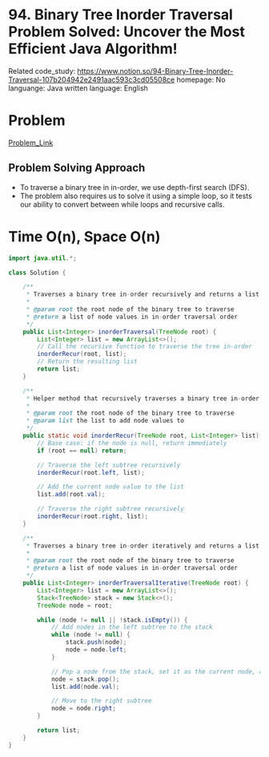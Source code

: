 # 94. Binary Tree Inorder Traversal Problem Solved: Uncover the Most Efficient Java Algorithm!

Related code_study: https://www.notion.so/94-Binary-Tree-Inorder-Traversal-107b204942e2491aac593c3cd05508ce
homepage: No
languange: Java
written language: English

# Problem

[Problem_Link](https://leetcode.com/problems/binary-tree-inorder-traversal/description/)

## **Problem Solving Approach**

- To traverse a binary tree in in-order, we use depth-first search (DFS).
- The problem also requires us to solve it using a simple loop, so it tests our ability to convert between while loops and recursive calls.

# Time **O(n), Space O(n)**

```java
import java.util.*;

class Solution {

    /**
     * Traverses a binary tree in-order recursively and returns a list of node values.
     *
     * @param root the root node of the binary tree to traverse
     * @return a list of node values in in-order traversal order
     */
    public List<Integer> inorderTraversal(TreeNode root) {
        List<Integer> list = new ArrayList<>();
        // Call the recursive function to traverse the tree in-order
        inorderRecur(root, list);
        // Return the resulting list
        return list;
    }

    /**
     * Helper method that recursively traverses a binary tree in-order and adds node values to a list.
     *
     * @param root the root node of the binary tree to traverse
     * @param list the list to add node values to
     */
    public static void inorderRecur(TreeNode root, List<Integer> list) {
        // Base case: if the node is null, return immediately
        if (root == null) return;

        // Traverse the left subtree recursively
        inorderRecur(root.left, list);

        // Add the current node value to the list
        list.add(root.val);

        // Traverse the right subtree recursively
        inorderRecur(root.right, list);
    }

    /**
     * Traverses a binary tree in-order iteratively and returns a list of node values.
     *
     * @param root the root node of the binary tree to traverse
     * @return a list of node values in in-order traversal order
     */
    public List<Integer> inorderTraversalIterative(TreeNode root) {
        List<Integer> list = new ArrayList<>();
        Stack<TreeNode> stack = new Stack<>();
        TreeNode node = root;

        while (node != null || !stack.isEmpty()) {
            // Add nodes in the left subtree to the stack
            while (node != null) {
                stack.push(node);
                node = node.left;
            }

            // Pop a node from the stack, set it as the current node, and add its value to the list
            node = stack.pop();
            list.add(node.val);

            // Move to the right subtree
            node = node.right;
        }

        return list;
    }
}
```